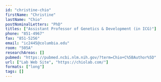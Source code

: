 ```yaml
---
id: "christine-chio"
firstName: "Christine"
lastName: "Chio"
postNominalLetters: "PhD"
titles: ["Assistant Professor of Genetics & Development (in ICG)"]
phone: "851-4967"
fax: "851-5256"
email: "ic2445@columbia.edu"
room: "505A"
researchAreas: []
pubmed: "https://pubmed.ncbi.nlm.nih.gov/?term=Chio+C%5BAuthor%5D"
url: ["Lab Web Site", "https://chiolab.com/"]
formats: ["long"]
tags: []
---
```

